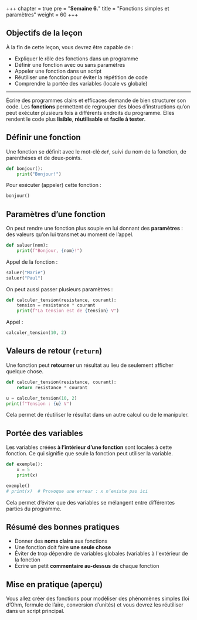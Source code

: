 +++
chapter = true
pre = "<b>Semaine 6.</b>"
title = "Fonctions simples et paramètres"
weight = 60
+++


## Objectifs de la leçon

À la fin de cette leçon, vous devrez être capable de :

* Expliquer le rôle des fonctions dans un programme
* Définir une fonction avec ou sans paramètres
* Appeler une fonction dans un script
* Réutiliser une fonction pour éviter la répétition de code
* Comprendre la portée des variables (locale vs globale)

---


Écrire des programmes clairs et efficaces demande de bien structurer son code. Les **fonctions** permettent de regrouper des blocs d’instructions qu’on peut exécuter plusieurs fois à différents endroits du programme. Elles rendent le code plus **lisible**, **réutilisable** et **facile à tester**.

## Définir une fonction

Une fonction se définit avec le mot-clé `def`, suivi du nom de la fonction, de parenthèses et de deux-points.

```python
def bonjour():
    print("Bonjour!")
```

Pour exécuter (appeler) cette fonction :

```python
bonjour()
```

## Paramètres d’une fonction

On peut rendre une fonction plus souple en lui donnant des **paramètres** : des valeurs qu’on lui transmet au moment de l’appel.

```python
def saluer(nom):
    print(f"Bonjour, {nom}!")
```

Appel de la fonction :

```python
saluer("Marie")
saluer("Paul")
```

On peut aussi passer plusieurs paramètres :

```python
def calculer_tension(resistance, courant):
    tension = resistance * courant
    print(f"La tension est de {tension} V")
```

Appel :

```python
calculer_tension(10, 2)
```

## Valeurs de retour (`return`)

Une fonction peut **retourner** un résultat au lieu de seulement afficher quelque chose.

```python
def calculer_tension(resistance, courant):
    return resistance * courant

u = calculer_tension(10, 2)
print(f"Tension : {u} V")
```

Cela permet de réutiliser le résultat dans un autre calcul ou de le manipuler.

## Portée des variables

Les variables créées **à l’intérieur d’une fonction** sont locales à cette fonction. Ce qui signifie que seule la fonction peut utiliser la variable.

```python
def exemple():
    x = 5
    print(x)

exemple()
# print(x)  # Provoque une erreur : x n’existe pas ici
```

Cela permet d’éviter que des variables se mélangent entre différentes parties du programme.

## Résumé des bonnes pratiques

* Donner des **noms clairs** aux fonctions
* Une fonction doit faire **une seule chose**
* Éviter de trop dépendre de variables globales (variables à l'extérieur de la fonction
* Écrire un petit **commentaire au-dessus** de chaque fonction

## Mise en pratique (aperçu)

Vous allez créer des fonctions pour modéliser des phénomènes simples (loi d’Ohm, formule de l’aire, conversion d’unités) et vous devrez les réutiliser dans un script principal.


